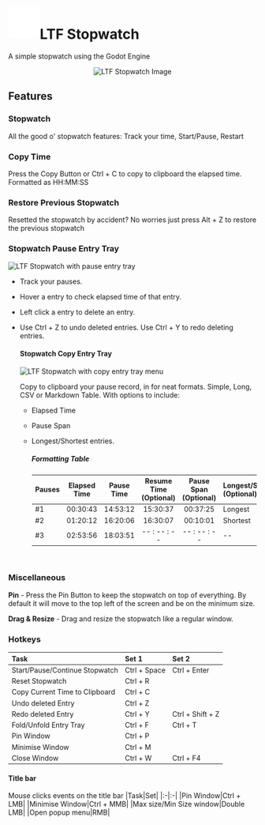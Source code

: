 <img align="left" width="64" height="64" src="https://github.com/LiteFeather1/ltf-stopwatch/blob/main/assets/icons/icon_white.svg" alt="LTF Stopwatch icon">

# LTF Stopwatch

A simple stopwatch using the Godot Engine

<p align="center">
    <img src="https://github.com/LiteFeather1/ltf-stopwatch/assets/102820899/74bf5566-c7af-4241-809d-4b3d80bb3fb6" alt="LTF  Stopwatch Image" width="384"/>
</p>

## Features
### Stopwatch
All the good o' stopwatch features: Track your time, Start/Pause, Restart

### Copy Time
Press the Copy Button or Ctrl + C to copy to clipboard the elapsed time. Formatted as HH:MM:SS

### Restore Previous Stopwatch
Resetted the stopwatch by accident? No worries just press Alt + Z to restore the previous stopwatch

### Stopwatch Pause Entry Tray
   <img src="https://github.com/LiteFeather1/ltf-stopwatch/assets/102820899/96ed1ad2-8418-4780-8502-4a5e7ba51a1f" alt="LTF Stopwatch with pause entry tray " Width="256"/>

- Track your pauses.
- Hover a entry to check elapsed time of that entry.
- Left click a entry to delete an entry.
- Use Ctrl + Z to undo deleted entries. Use Ctrl + Y to redo deleting entries.
    #### Stopwatch Copy Entry Tray
  <img src="https://github.com/LiteFeather1/ltf-stopwatch/assets/102820899/9a498166-9a65-43f0-b7ad-7cb438ad6423" alt="LTF Stopwatch with copy entry tray menu" Width="256"/>
  
  Copy to clipboard your pause record, in for neat formats. Simple, Long, CSV or Markdown Table.
  With options to include:
  - Elapsed Time
  - Pause Span
  - Longest/Shortest entries.
 
       ##### Formatting Table
    |Pauses|Elapsed Time|Pause Time|Resume Time<br>(Optional)|Pause Span<br>(Optional)|Longest/Shortest<br>(Optional)|
    |:-|:-:|:-:|:-:|:-:|:-|
    |#1|00:30:43|14:53:12|15:30:37|00:37:25|Longest|
    |#2|01:20:12|16:20:06|16:30:07|00:10:01|Shortest|
    |#3|02:53:56|18:03:51| -- : -- : -- | -- : -- : -- |--|
    <br>

### Miscellaneous

__Pin__ - Press the Pin Button to keep the stopwatch on top of everything. By default it will move to the top left of the screen and be on the minimum size.

__Drag & Resize__ - Drag and resize the stopwatch like a regular window.

### Hotkeys
|Task|Set 1| Set 2|
|:-|:-|:-
|Start/Pause/Continue Stopwatch|Ctrl + Space |Ctrl + Enter|
|Reset Stopwatch|Ctrl + R||
|Copy Current Time to Clipboard|Ctrl + C||
|Undo deleted Entry|Ctrl + Z||
|Redo deleted Entry|Ctrl + Y|Ctrl + Shift + Z|
|Fold/Unfold Entry Tray|Ctrl + F|Ctrl + T|
|Pin Window|Ctrl + P||
|Minimise Window|Ctrl + M||
|Close Window|Ctrl + W|Ctrl + F4|

#### Title bar
Mouse clicks events on the title bar
|Task|Set|
|:-|:-|
|Pin Window|Ctrl + LMB|
|Minimise Window|Ctrl + MMB|
|Max size/Min Size window|Double LMB|
|Open popup menu|RMB|
